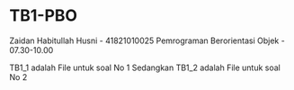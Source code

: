 # TB1-PBO

Zaidan Habitullah Husni - 41821010025
Pemrograman Berorientasi Objek - 07.30-10.00

TB1_1 adalah File untuk soal No 1
Sedangkan TB1_2 adalah File untuk soal No 2
